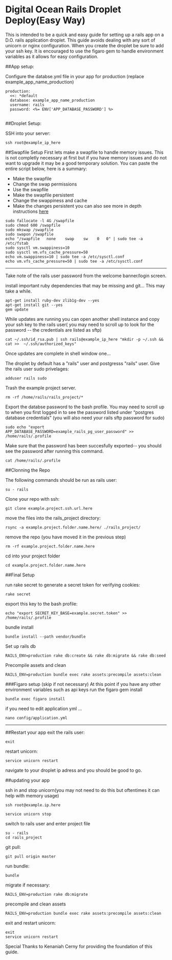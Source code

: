 # Digital Ocean Rails Droplet Deploy(Easy Way)

This is intended to be a quick and easy guide for setting up a rails app on a D.O. rails application droplet. This guide avoids dealing with any sort of unicorn or nginx configuration. When you create the droplet be sure to add your ssh key. 
It is encouraged to use the figaro gem to handle environment variables as it allows for easy configuration.

##App setup:

Configure the databse.yml file in your app for production (replace  example_app_name_production)


```
production:
  <<: *default
  database: example_app_name_production
  username: rails
  password: <%= ENV['APP_DATABASE_PASSWORD'] %>


```

##Droplet Setup:

SSH into your server: 

```
ssh root@example_ip_here
```

##Swapfile Setup
First lets make a swapfile to handle memory issues.
This is not completly necessary at first but if you have memory issues and do not want to upgrade it may be a good temporary solution. You can paste the entire script below, here is a summary:



* Make the swapfile
* Change the swap permissions
* Use the swapfile
* Make the swapfile persistent
* Change the swappiness and cache
* Make the changes persistent
 you can also see more in depth instructions [here](https://www.digitalocean.com/community/tutorials/how-to-add-swap-on-ubuntu-14-04)

```
sudo fallocate -l 4G /swapfile
sudo chmod 600 /swapfile
sudo mkswap /swapfile
sudo swapon /swapfile
echo "/swapfile   none    swap    sw    0   0" | sudo tee -a /etc/fstab
sudo sysctl vm.swappiness=10
sudo sysctl vm.vfs_cache_pressure=50
echo vm.swappiness=10 | sudo tee -a /etc/sysctl.conf
echo vm.vfs_cache_pressure=50 | sudo tee -a /etc/sysctl.conf
```


***
Take note of the rails user password from the welcome banner/login screen.

install important ruby dependencies that may be missing and git... This may take a while.

```
apt-get install ruby-dev zlib1g-dev --yes
apt-get install git --yes
gem update
```

While updates are running you can open another shell instance and copy your ssh key to the rails user( you may need to scroll up to look for the password -- the credentials are listed as sftp)

```
cat ~/.ssh/id_rsa.pub | ssh rails@example_ip_here "mkdir -p ~/.ssh && cat >>  ~/.ssh/authorized_keys"

```

Once updates are complete in shell window one... 

The droplet by default has a "rails" user and postgresss "rails" user. Give the rails user sudo privelages:

```
adduser rails sudo
```

Trash the example project server.

```
rm -rf /home/rails/rails_project/*
```

Export the databse password to the bash profile. You may need to scroll up to when you first logged in to see the password listed under “postgres database credentials” (you will also need your rails sftp password for sudo)

```
sudo echo "export APP_DATABASE_PASSWORD=example_rails_pg_user_password" >> /home/rails/.profile
```
Make sure that the password has been succesfully exported-- you should see the password after running this command.
```
cat /home/rails/.profile
```

##Clonning the Repo


The following commands should be run as rails user:

```
su - rails
```

Clone your repo with ssh:

```
git clone example.project.ssh.url.here
```

move the files into the rails_project directory:

```
rsync -a example.project.folder.name.here/ ./rails_project/
```

remove the repo (you have moved it in the previous step)


```
rm -rf example.project.folder.name.here
```

cd into your project folder

```
cd example.project.folder.name.here
```

##Final Setup

run rake secret to generate a secret token for verifying cookies:

```
rake secret
```

export this key to the bash profile:

```
echo "export SECRET_KEY_BASE=example.secret.token" >> /home/rails/.profile
```

bundle install
```
bundle install --path vendor/bundle
```

Set up rails db

```
RAILS_ENV=production rake db:create && rake db:migrate && rake db:seed
```

Precompile assets and clean

```
RAILS_ENV=production bundle exec rake assets:precompile assets:clean
```

###Figaro setup (skip if not necessary)
At this point if you have any other environment variables such as api keys run the figaro gem install
```
bundle exec figaro install
```
if you need to edit application yml ...
```
nano config/application.yml
```
***


##Restart your app
exit the rails user: 

```
exit
```

restart unicorn:

```
service unicorn restart
``` 

navigate to your droplet ip adress and you should be good to go.


##updating your app

ssh in and stop unicorn(you may not need to do this but oftentimes it can help with memory usage)

```
ssh root@example.ip.here
```

```
service unicorn stop
```

switch to rails user and enter project file

```
su - rails
cd rails_project
```

git pull:

```
git pull origin master
```

run bundle:

```
bundle
```

migrate if necessary:

```
RAILS_ENV=production rake db:migrate
```

precompile and clean assets

```
RAILS_ENV=production bundle exec rake assets:precompile assets:clean
```

exit and restart unicorn:

```
exit
service unicorn restart
```


Special Thanks to Kenaniah Cerny for providing the foundation of this guide.








